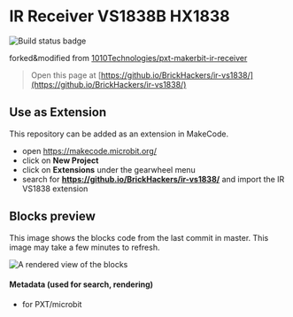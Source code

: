 # IR Receiver VS1838B HX1838
![Build status badge](https://github.io/BrickHackers/ir-vs1838/workflows/MakeCode/badge.svg)

forked&modified from [1010Technologies/pxt-makerbit-ir-receiver](https://github.io/1010Technologies/pxt-makerbit-ir-receiver/)

> Open this page at [https://github.io/BrickHackers/ir-vs1838/](https://github.io/BrickHackers/ir-vs1838/)

## Use as Extension
This repository can be added as an extension in MakeCode.
* open https://makecode.microbit.org/
* click on **New Project**
* click on **Extensions** under the gearwheel menu
* search for **https://github.io/BrickHackers/ir-vs1838/** and import the IR VS1838 extension

## Blocks preview

This image shows the blocks code from the last commit in master.
This image may take a few minutes to refresh.

![A rendered view of the blocks](https://github.io/BrickHackers/ir-vs1838/raw/master/.github/makecode/blocks.png)

#### Metadata (used for search, rendering)

* for PXT/microbit
<script src="https://makecode.com/gh-pages-embed.js"></script><script>makeCodeRender("{{ site.makecode.home_url }}", "{{ site.github.owner_name }}/{{ site.github.repository_name }}");</script>
